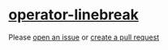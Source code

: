 [operator-linebreak](https://eslint.org/docs/rules/operator-linebreak)
======================================================================
Please [open an issue](https://github.com/professional-js/eslint-config/issues/new)
or [create a pull request](https://github.com/professional-js/eslint-config/edit/main/src/rules-configurations/eslint/operator-linebreak.md)
